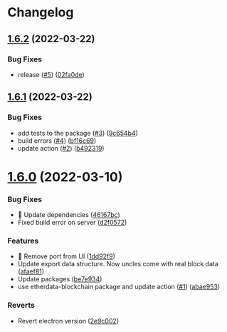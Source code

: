 # Changelog

## [1.6.2](https://github.com/etherdata-blockchain/toolbox/compare/1.6.1...1.6.2) (2022-03-22)


### Bug Fixes

* release ([#5](https://github.com/etherdata-blockchain/toolbox/issues/5)) ([02fa0de](https://github.com/etherdata-blockchain/toolbox/commit/02fa0de7161b27b82cdd06e179b24ab738376537))

## [1.6.1](https://github.com/etherdata-blockchain/toolbox/compare/1.6.0...1.6.1) (2022-03-22)


### Bug Fixes

* add tests to the package ([#3](https://github.com/etherdata-blockchain/toolbox/issues/3)) ([9c654b4](https://github.com/etherdata-blockchain/toolbox/commit/9c654b4d2d2eaf24beb9f42fd2fa2e1acb14fcc9))
* build errors ([#4](https://github.com/etherdata-blockchain/toolbox/issues/4)) ([bf16c69](https://github.com/etherdata-blockchain/toolbox/commit/bf16c691c3c655df284bc9e4ff2c2b9f7bb21908))
* update action ([#2](https://github.com/etherdata-blockchain/toolbox/issues/2)) ([b492319](https://github.com/etherdata-blockchain/toolbox/commit/b492319a3a0bc027365a06974345e430c6c25577))



# [1.6.0](https://github.com/etherdata-blockchain/toolbox/compare/1.6.0...1.6.1) (2022-03-10)


### Bug Fixes

* :bug: Update dependencies ([46167bc](https://github.com/etherdata-blockchain/toolbox/commit/46167bcfc9c17671eea021977d4144ab60183195))
* Fixed build error on server ([d2f0572](https://github.com/etherdata-blockchain/toolbox/commit/d2f05721ababc31192e87747d121dbc27f4fc70f))


### Features

* :lipstick: Remove port from UI ([1dd92f9](https://github.com/etherdata-blockchain/toolbox/commit/1dd92f95feed016947d3bc1636ecc6986416faca))
* Update export data structure. Now uncles come with real block data ([afaef81](https://github.com/etherdata-blockchain/toolbox/commit/afaef819bbffe20c6008dd17e425ca3db58739ea))
* Update packages ([be7e934](https://github.com/etherdata-blockchain/toolbox/commit/be7e934b8af28cd1c6eab60b20d7256a0c3a5507))
* use etherdata-blockchain package and update action ([#1](https://github.com/etherdata-blockchain/toolbox/issues/1)) ([abae953](https://github.com/etherdata-blockchain/toolbox/commit/abae953ab440ad0d275d92f86f00ebc30fbc19ce))


### Reverts

* Revert electron version ([2e9c002](https://github.com/etherdata-blockchain/toolbox/commit/2e9c00250782c1d9f946836098f2a20fee1e2bb0))